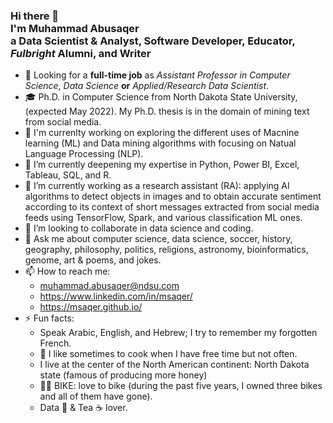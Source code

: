 ### Hi there 👋 <br> I'm Muhammad Abusaqer <br> a Data Scientist & Analyst, Software Developer, Educator, *Fulbright* Alumni, and Writer
 -  👯 Looking for a **full-time job** as *Assistant Professor in Computer Science*, *Data Science* **or** *Applied/Research Data Scientist*.
 -  🎓 Ph.D. in Computer Science from North Dakota State University, (expected May 2022). My Ph.D. thesis is in the domain of mining text from social media.
 -  🔭 I'm currenlty working on exploring the different uses of Macnine learning (ML) and Data mining algorithms with focusing on Natual Language Processing (NLP). 
 -  🔭 I’m currently deepening my expertise in Python, Power BI, Excel, Tableau, SQL, and R.
 -  🔭 I’m currently working as a research assistant (RA): applying AI algorithms to detect objects in images and to obtain accurate sentiment according to its context of short messages extracted from social media feeds using TensorFlow, Spark, and various classification ML ones.
 - 👯 I’m looking to collaborate in data science and coding.
 - 💬 Ask me about computer science, data science, soccer, history, geography, philosophy, politics, religions, astronomy, bioinformatics, genome, art & poems, and jokes.
 - 📫 How to reach me:
      - muhammad.abusaqer@ndsu.com
      - https://www.linkedin.com/in/msaqer/
      - https://msaqer.github.io/
- ⚡ Fun facts:
    - Speak Arabic, English, and Hebrew; I try to remember my forgotten French. 
    - 🌱 I like sometimes to cook when I have free time but not often.
    - I live at the center of the North American continent: North Dakota state (famous of producing more honey)
    - 🚴‍♀️ BIKE: love to bike (during the past five years, I owned three bikes and all of them have gone).
    - Data 💛 & Tea ☕ lover.


